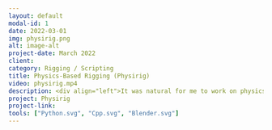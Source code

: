 ```yaml
---
layout: default
modal-id: 1
date: 2022-03-01
img: physirig.png
alt: image-alt
project-date: March 2022
client: 
category: Rigging / Scripting
title: Physics-Based Rigging (Physirig)
video: physirig.mp4
description: <div align="left">It was natural for me to work on physics-based rigging after developing some cases of geometry-based rigging!<br><br>Physirig is a physics-based rigging system made using Nvidia-PhysX. (It is the project that I'm currently working on.) Physirig works for any custom rig and provides collision detection, physical constraints, physics-based posing and physical communication across characters and world objects. It would be extremely useful for animating multicharacter scenes(specially fighting scenes), animating complex character-object scenarios. Physirig also makes a huge impact on mechanical riggings; makes them precise, fast and robust.<br><br>Currently, Physirig would be just available in blender but I'm planning to make the same structure for Maya.</div>
project: Physirig
project-link: 
tools: ["Python.svg", "Cpp.svg", "Blender.svg"]
---
```

